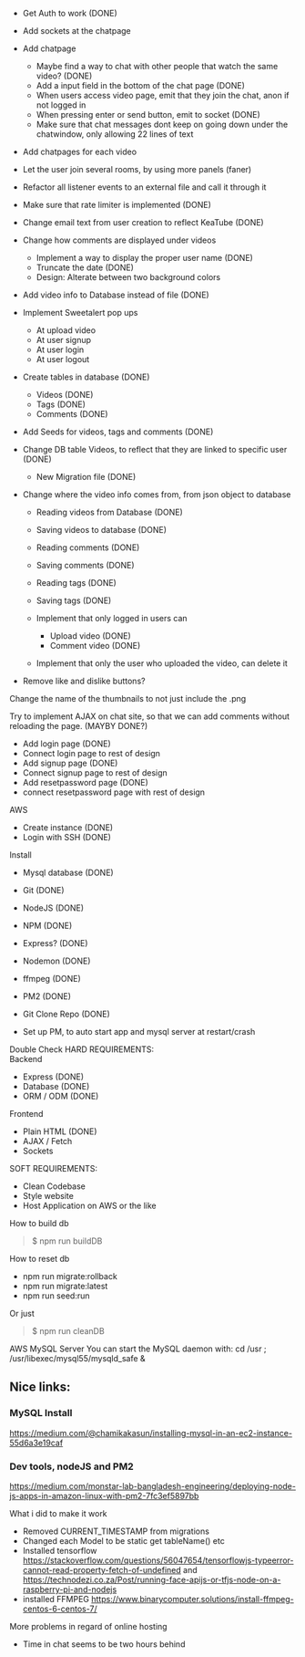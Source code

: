 - Get Auth to work                  (DONE)        
- Add sockets at the chatpage
- Add chatpage
    - Maybe find a way to chat with other people that watch the same video?     (DONE)
    - Add a input field in the bottom of the chat page                          (DONE)
    - When users access video page, emit that they join the chat, anon if not logged in
    - When pressing enter or send button, emit to socket                        (DONE)
    - Make sure that chat messages dont keep on going down under the chatwindow, only allowing 22 lines of text
- Add chatpages for each video
- Let the user join several rooms, by using more panels (faner)
- Refactor all listener events to an external file and call it through it

- Make sure that rate limiter is implemented    (DONE)
- Change email text from user creation to reflect KeaTube   (DONE)

- Change how comments are displayed under videos        
    - Implement a way to display the proper user name   (DONE)
    - Truncate the date                                 (DONE)
    - Design: Alterate between two background colors

- Add video info to Database instead of file    (DONE)
- Implement Sweetalert pop ups
    - At upload video
    - At user signup
    - At user login
    - At user logout

- Create tables in database (DONE)
    - Videos        (DONE)
    - Tags          (DONE)
    - Comments      (DONE)
- Add Seeds for videos, tags and comments   (DONE)

- Change DB table Videos, to reflect that they are linked to specific user  (DONE)
    - New Migration file    (DONE)

- Change where the video info comes from, from json object to database
    - Reading videos from Database  (DONE)
    - Saving videos to database     (DONE)
    - Reading comments              (DONE)
    - Saving comments               (DONE)
    - Reading tags                  (DONE)
    - Saving tags                   (DONE)

    - Implement that only logged in users can
        - Upload video              (DONE)
        - Comment video             (DONE)
    
    - Implement that only the user who uploaded the video, can delete it

- Remove like and dislike buttons?

Change the name of the thumbnails to not just include the .png

Try to implement AJAX on chat site, so that we can add comments without reloading the page.     (MAYBY DONE?)


- Add login page                        (DONE)
- Connect login page to rest of design
- Add signup page                       (DONE)
- Connect signup page to rest of design
- Add resetpassword page                (DONE)
- connect resetpassword page with rest of design


AWS

- Create instance       (DONE)
- Login with SSH        (DONE)

Install
- Mysql database        (DONE)
- Git                   (DONE)
- NodeJS                (DONE)
- NPM                   (DONE)
- Express?              (DONE)
- Nodemon               (DONE)
- ffmpeg                (DONE)
- PM2                   (DONE)
- Git Clone Repo        (DONE)


- Set up PM, to auto start app and mysql server at restart/crash


Double Check HARD REQUIREMENTS:  
Backend  
- Express       (DONE)
- Database      (DONE)
- ORM / ODM     (DONE)

Frontend  
- Plain HTML    (DONE)
- AJAX / Fetch
- Sockets

SOFT REQUIREMENTS:  
- Clean Codebase
- Style website
- Host Application on AWS or the like


How to build db
> $ npm run buildDB

How to reset db
- npm run migrate:rollback
- npm run migrate:latest
- npm run seed:run

Or just
> $ npm run cleanDB


AWS MySQL Server
You can start the MySQL daemon with:
cd /usr ; /usr/libexec/mysql55/mysqld_safe &

## Nice links:

### MySQL Install
https://medium.com/@chamikakasun/installing-mysql-in-an-ec2-instance-55d6a3e19caf

### Dev tools, nodeJS and PM2
https://medium.com/monstar-lab-bangladesh-engineering/deploying-node-js-apps-in-amazon-linux-with-pm2-7fc3ef5897bb


What i did to make it work
- Removed CURRENT_TIMESTAMP from migrations
- Changed each Model to be static get tableName() etc
- Installed tensorflow https://stackoverflow.com/questions/56047654/tensorflowjs-typeerror-cannot-read-property-fetch-of-undefined and https://technodezi.co.za/Post/running-face-apijs-or-tfjs-node-on-a-raspberry-pi-and-nodejs 
- installed FFMPEG https://www.binarycomputer.solutions/install-ffmpeg-centos-6-centos-7/

More problems in regard of online hosting
- Time in chat seems to be two hours behind